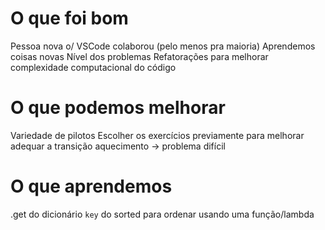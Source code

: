 # O que foi bom
Pessoa nova o/
VSCode colaborou (pelo menos pra maioria)
Aprendemos coisas novas
Nível dos problemas
Refatorações para melhorar complexidade computacional do código

# O que podemos melhorar
Variedade de pilotos
Escolher os exercícios previamente para melhorar adequar a transição aquecimento -> problema difícil

# O que aprendemos
.get do dicionário
`key` do sorted para ordenar usando uma função/lambda